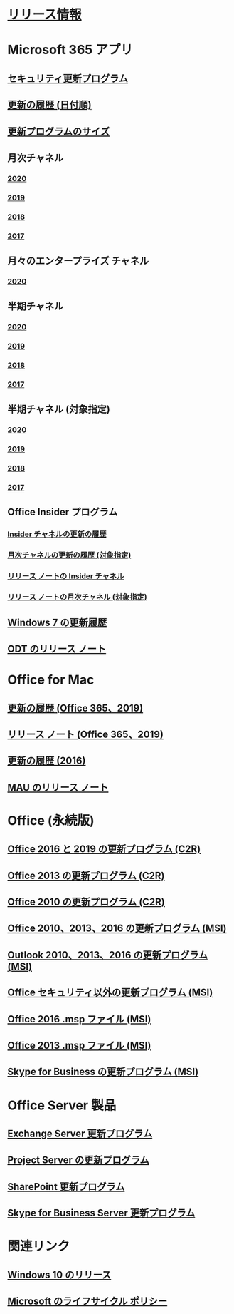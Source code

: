 # [リリース情報](release-notes-microsoft365-apps.md)
# Microsoft 365 アプリ
## [セキュリティ更新プログラム](microsoft365-apps-security-updates.md)
## [更新の履歴 (日付順)](update-history-microsoft365-apps-by-date.md)
## [更新プログラムのサイズ](download-sizes-microsoft365-apps-updates.md)

## 月次チャネル
### [2020](monthly-channel-2020.md)
### [2019](monthly-channel-2019.md)
### [2018](monthly-channel-2018.md)
### [2017](monthly-channel-2017.md)

## 月々のエンタープライズ チャネル
### [2020](monthly-enterprise-channel-2020.md)

## 半期チャネル
### [2020](semi-annual-channel-2020.md)
### [2019](semi-annual-channel-2019.md)
### [2018](semi-annual-channel-2018.md)
### [2017](semi-annual-channel-2017.md)

## 半期チャネル (対象指定)
### [2020](semi-annual-channel-targeted-2020.md)
### [2019](semi-annual-channel-targeted-2019.md)
### [2018](semi-annual-channel-targeted-2018.md)
### [2017](semi-annual-channel-targeted-2017.md)

## Office Insider プログラム  
### [Insider チャネルの更新の履歴](update-history-office-insider.md)
### [月次チャネルの更新の履歴 (対象指定)](update-history-monthly-channel-targeted.md)
### [リリース ノートの Insider チャネル](release-notes-office-insider.md)
### [リリース ノートの月次チャネル (対象指定)](release-notes-monthly-channel-targeted.md)

## [Windows 7 の更新履歴](update-history-office-Win7.md)

## [ODT のリリース ノート](ODT-release-history.md)

# Office for Mac
## [更新の履歴 (Office 365、2019)](update-history-office-for-mac.md)
## [リリース ノート (Office 365、2019)](release-notes-office-for-mac.md)
## [更新の履歴 (2016)](release-notes-office-2016-mac.md)
## [MAU のリリース ノート](release-history-microsoft-autoupdate.md)

# Office (永続版)
## [Office 2016 と 2019 の更新プログラム (C2R)](update-history-office-2019.md)
## [Office 2013 の更新プログラム (C2R)](update-history-office-2013.md)
## [Office 2010 の更新プログラム (C2R)](update-history-office-2010-click-to-run.md)
## [Office 2010、2013、2016 の更新プログラム (MSI)](office-updates-msi.md)
## [Outlook 2010、2013、2016 の更新プログラム (MSI)](outlook-updates-msi.md)
## [Office セキュリティ以外の更新プログラム (MSI)](office-MSI-non-security-updates.md)
## [Office 2016 .msp ファイル (MSI)](msp-files-office-2016.md)
## [Office 2013 .msp ファイル (MSI)](msp-files-office-2013.md)
## [Skype for Business の更新プログラム (MSI)](https://docs.microsoft.com/SkypeForBusiness/sfb-client-updates)

# Office Server 製品
## [Exchange Server 更新プログラム](https://docs.microsoft.com/Exchange/new-features/build-numbers-and-release-dates)
## [Project Server の更新プログラム](project-server-updates.md)
## [SharePoint 更新プログラム](sharepoint-updates.md)
## [Skype for Business Server 更新プログラム](https://docs.microsoft.com/SkypeForBusiness/sfb-server-updates)

# 関連リンク
## [Windows 10 のリリース](https://www.microsoft.com/itpro/windows-10/release-information)
## [Microsoft のライフサイクル ポリシー](https://support.microsoft.com/lifecycle)
